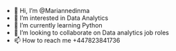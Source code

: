 - 👋 Hi, I’m @Mariannedinma
- 👀 I’m interested in Data Analytics 
- 🌱 I’m currently learning Python
- 💞️ I’m looking to collaborate on Data analytics job roles
- 📫 How to reach me +447823841736

<!---
Mariannedinma/Mariannedinma is a ✨ special ✨ repository because its `README.md` (this file) appears on your GitHub profile.
You can click the Preview link to take a look at your changes.
--->
